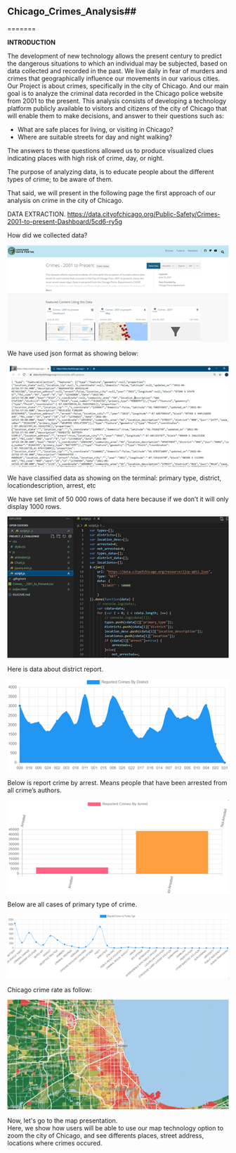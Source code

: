## Chicago_Crimes_Analysis##
=======

**INTRODUCTION**

The development of new technology allows the present century to predict the dangerous situations to which an individual may be subjected, based on data collected and recorded in the past. We live daily in fear of murders and crimes that geographically influence our movements in our various cities. Our Project is about crimes, specifically in the city of Chicago.
And our main goal is to analyze the criminal data recorded in the Chicago police website from 2001 to the present.
This analysis consists of developing a technology platform publicly available to visitors and citizens of the city of Chicago that will enable them to make decisions, and answer to their questions such as:

- What are safe places for living, or visiting in Chicago?
- Where are suitable streets for day and night walking?

The answers to these questions allowed us to produce visualized clues indicating places with high risk of crime, day, or night.

The purpose of analyzing data, is to educate people about the different types of crime; to be aware of them.

That said, we will present in the following page the first approach of our analysis on crime in the city of Chicago.

DATA EXTRACTION.
https://data.cityofchicago.org/Public-Safety/Crimes-2001-to-present-Dashboard/5cd6-ry5g

How did we collected data?


![](images/data_collection.png)


We have used json format as showing below: 


![](images/json_format.png)

 

We have classified data as showing on the terminal: primary type, district, locationdescription, arrest, etc

We have set limit of 50 000 rows of data here because if we don’t it will only display 1000  rows.

![](images/code_rows_limit.png)


 
 

Here is data about district report.

 ![](images/crimes_district_report.png)





Below is report crime by arrest. Means people that have been arrested from all crime’s authors.



![](images/crimes_by_arrest.png)





Below are all cases of primary type of crime.


![](images/crimes_by_primary_type.png)





Chicago crime rate as follow:


![](images/chicago_crimes_rate.png)



 

 Now, let's go to the map presentation.  
 Here, we show how users will be able to use our map technology option to zoom the city of Chicago, and see differents places, street address, locations where crimes occured. 

